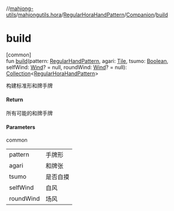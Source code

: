 //[mahjong-utils](../../../../index.md)/[mahjongutils.hora](../../index.md)/[RegularHoraHandPattern](../index.md)/[Companion](index.md)/[build](build.md)

# build

[common]\
fun [build](build.md)(pattern: [RegularHandPattern](../../../mahjongutils.models.hand/-regular-hand-pattern/index.md), agari: [Tile](../../../mahjongutils.models/-tile/index.md), tsumo: [Boolean](https://kotlinlang.org/api/latest/jvm/stdlib/kotlin-stdlib/kotlin/-boolean/index.html), selfWind: [Wind](../../../mahjongutils.models/-wind/index.md)? = null, roundWind: [Wind](../../../mahjongutils.models/-wind/index.md)? = null): [Collection](https://kotlinlang.org/api/latest/jvm/stdlib/kotlin-stdlib/kotlin.collections/-collection/index.html)&lt;[RegularHoraHandPattern](../index.md)&gt;

构建标准形和牌手牌

#### Return

所有可能的和牌手牌

#### Parameters

common

| | |
|---|---|
| pattern | 手牌形 |
| agari | 和牌张 |
| tsumo | 是否自摸 |
| selfWind | 自风 |
| roundWind | 场风 |
